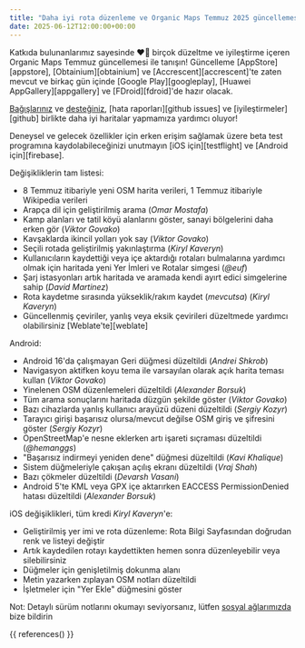 ```yaml
---
title: "Daha iyi rota düzenleme ve Organic Maps Temmuz 2025 güncellemesinde birçok iyileştirme ve düzeltme"
date: 2025-06-12T12:00:00+00:00
---
```


Katkıda bulunanlarımız sayesinde ❤️💪 birçok düzeltme ve iyileştirme içeren Organic Maps Temmuz güncellemesi ile tanışın! Güncelleme [AppStore][appstore], [Obtainium][obtainium] ve [Accrescent][accrescent]'te zaten mevcut ve birkaç gün içinde [Google Play][googleplay], [Huawei AppGallery][appgallery] ve [FDroid][fdroid]'de hazır olacak.

[Bağışlarınız](@/donate/index.md) ve [desteğiniz](@/contribute/index.md), [hata raporları][github issues] ve [iyileştirmeler][github] birlikte daha iyi haritalar yapmamıza yardımcı oluyor!

Deneysel ve gelecek özellikler için erken erişim sağlamak üzere beta test programına kaydolabileceğinizi unutmayın [iOS için][testflight] ve [Android için][firebase].

Değişikliklerin tam listesi:
- 8 Temmuz itibariyle yeni OSM harita verileri, 1 Temmuz itibariyle Wikipedia verileri
- Arapça dil için geliştirilmiş arama (_Omar Mostafa_)
- Kamp alanları ve tatil köyü alanlarını göster, sanayi bölgelerini daha erken gör (_Viktor Govako_)
- Kavşaklarda ikincil yolları yok say (_Viktor Govako_)
- Seçili rotada geliştirilmiş yakınlaştırma (_Kiryl Kaveryn_)
- Kullanıcıların kaydettiği veya içe aktardığı rotaları bulmalarına yardımcı olmak için haritada yeni Yer İmleri ve Rotalar simgesi (_@euf_)
- Şarj istasyonları artık haritada ve aramada kendi ayırt edici simgelerine sahip (_David Martinez_)
- Rota kaydetme sırasında yükseklik/rakım kaydet (_mevcutsa_) (_Kiryl Kaveryn_)
- Güncellenmiş çeviriler, yanlış veya eksik çevirileri düzeltmede yardımcı olabilirsiniz [Weblate'te][weblate]

Android:
- Android 16'da çalışmayan Geri düğmesi düzeltildi (_Andrei Shkrob_)
- Navigasyon aktifken koyu tema ile varsayılan olarak açık harita teması kullan (_Viktor Govako_)
- Yinelenen OSM düzenlemeleri düzeltildi (_Alexander Borsuk_)
- Tüm arama sonuçlarını haritada düzgün şekilde göster (_Viktor Govako_)
- Bazı cihazlarda yanlış kullanıcı arayüzü düzeni düzeltildi (_Sergiy Kozyr_)
- Tarayıcı girişi başarısız olursa/mevcut değilse OSM giriş ve şifresini göster (_Sergiy Kozyr_)
- OpenStreetMap'e nesne eklerken artı işareti sıçraması düzeltildi (_@hemanggs_)
- "Başarısız indirmeyi yeniden dene" düğmesi düzeltildi (_Kavi Khalique_)
- Sistem düğmeleriyle çakışan açılış ekranı düzeltildi (_Vraj Shah_)
- Bazı çökmeler düzeltildi (_Devarsh Vasani_)
- Android 5'te KML veya GPX içe aktarırken EACCESS PermissionDenied hatası düzeltildi (_Alexander Borsuk_)

iOS değişiklikleri, tüm kredi _Kiryl Kaveryn_'e:
- Geliştirilmiş yer imi ve rota düzenleme: Rota Bilgi Sayfasından doğrudan renk ve listeyi değiştir
- Artık kaydedilen rotayı kaydettikten hemen sonra düzenleyebilir veya silebilirsiniz
- Düğmeler için genişletilmiş dokunma alanı
- Metin yazarken zıplayan OSM notları düzeltildi
- İşletmeler için "Yer Ekle" düğmesini göster

Not: Detaylı sürüm notlarını okumayı seviyorsanız, lütfen [sosyal ağlarımızda](/#community) bize bildirin

{{ references() }}
